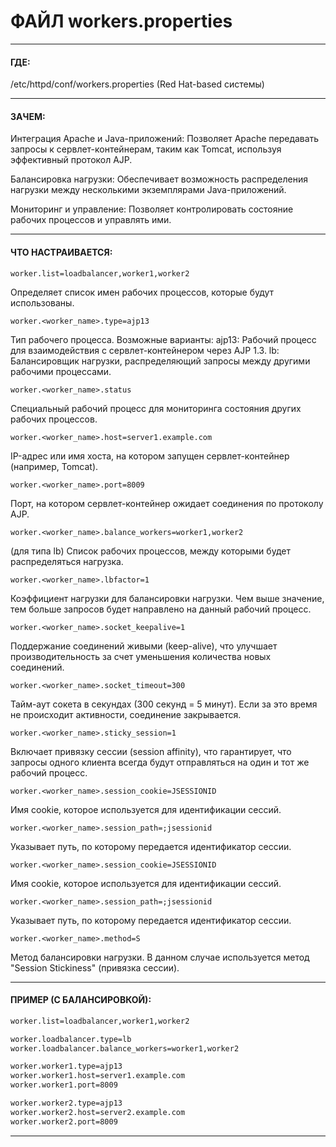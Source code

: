 
# ФАЙЛ workers.properties 

-----------------------------------------------------------------------------------------------------------------------------

#### ГДЕ: 
/etc/httpd/conf/workers.properties (Red Hat-based системы)

-----------------------------------------------------------------------------------------------------------------------------

#### ЗАЧЕМ:
Интеграция Apache и Java-приложений:
Позволяет Apache передавать запросы к сервлет-контейнерам, таким как Tomcat, используя эффективный протокол AJP.

Балансировка нагрузки:
Обеспечивает возможность распределения нагрузки между несколькими экземплярами Java-приложений.

Мониторинг и управление:
Позволяет контролировать состояние рабочих процессов и управлять ими.

---
#### ЧТО НАСТРАИВАЕТСЯ:
```
worker.list=loadbalancer,worker1,worker2
```
Определяет список имен рабочих процессов, которые будут использованы.
```
worker.<worker_name>.type=ajp13
```
Тип рабочего процесса. Возможные варианты:
    ajp13: Рабочий процесс для взаимодействия с сервлет-контейнером через AJP 1.3.
    lb: Балансировщик нагрузки, распределяющий запросы между другими рабочими процессами.

```
worker.<worker_name>.status
```
Специальный рабочий процесс для мониторинга состояния других рабочих процессов.

```
worker.<worker_name>.host=server1.example.com
```
IP-адрес или имя хоста, на котором запущен сервлет-контейнер (например, Tomcat).

```
worker.<worker_name>.port=8009
```
Порт, на котором сервлет-контейнер ожидает соединения по протоколу AJP.

```
worker.<worker_name>.balance_workers=worker1,worker2
```
(для типа lb)
Список рабочих процессов, между которыми будет распределяться нагрузка.

```
worker.<worker_name>.lbfactor=1
```
Коэффициент нагрузки для балансировки нагрузки. Чем выше значение, тем больше запросов будет направлено на данный рабочий процесс.

```
worker.<worker_name>.socket_keepalive=1
```
Поддержание соединений живыми (keep-alive), что улучшает производительность за счет уменьшения количества новых соединений.

```
worker.<worker_name>.socket_timeout=300
```
Тайм-аут сокета в секундах (300 секунд = 5 минут). Если за это время не происходит активности, соединение закрывается.

```
worker.<worker_name>.sticky_session=1
```
Включает привязку сессии (session affinity), что гарантирует, что запросы одного клиента всегда будут отправляться на один и тот же рабочий процесс.

```
worker.<worker_name>.session_cookie=JSESSIONID
```
Имя cookie, которое используется для идентификации сессий.

```
worker.<worker_name>.session_path=;jsessionid
```
Указывает путь, по которому передается идентификатор сессии.

```
worker.<worker_name>.session_cookie=JSESSIONID
```
Имя cookie, которое используется для идентификации сессий.

```
worker.<worker_name>.session_path=;jsessionid
```
Указывает путь, по которому передается идентификатор сессии.

```
worker.<worker_name>.method=S
```
Метод балансировки нагрузки. В данном случае используется метод "Session Stickiness" (привязка сессии).

-----------------------------------------------------------------------------------------------------------------------------

#### ПРИМЕР (С БАЛАНСИРОВКОЙ):

```bash
worker.list=loadbalancer,worker1,worker2

worker.loadbalancer.type=lb
worker.loadbalancer.balance_workers=worker1,worker2

worker.worker1.type=ajp13
worker.worker1.host=server1.example.com
worker.worker1.port=8009

worker.worker2.type=ajp13
worker.worker2.host=server2.example.com
worker.worker2.port=8009

```

---
